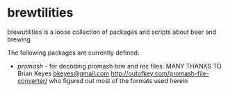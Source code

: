 # brewtilities

brewutilities is a loose collection of packages and scripts about beer and brewing

The following packages are currently defined:

* *promash* - for decoding promash brw and rec files. MANY THANKS TO Brian Keyes <bkeyes@gmail.com> http://outofkey.com/promash-file-converter/ who figured out most of the formats used herein
